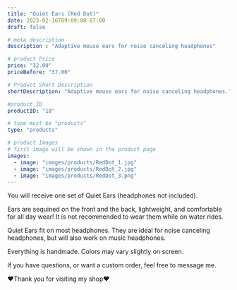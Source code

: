 ```yaml
---
title: "Quiet Ears (Red Dot)"
date: 2023-02-16T09:09:00-07:00
draft: false

# meta description
description : "Adaptive mouse ears for noise canceling headphones"

# product Price
price: "32.00"
priceBefore: "37.00"

# Product Short Description
shortDescription: "Adaptive mouse ears for noise canceling headphones."

#product ID
productID: "18"

# type must be "products"
type: "products"

# product Images
# first image will be shown in the product page
images:
  - image: "images/products/RedDot_1.jpg"
  - image: "images/products/RedDot_2.jpg"
  - image: "images/products/RedDot_3.png"
---
```


You will receive one set of Quiet Ears (headphones not included).

Ears are sequined on the front and the back, lightweight, and comfortable for all day wear! It is not recommended to wear them while on water rides.

Quiet Ears fit on most headphones. They are ideal for noise canceling headphones, but will also work on music headphones.

Everything is handmade. Colors may vary slightly on screen.

If you have questions, or want a custom order, feel free to message me.

❤Thank you for visiting my shop❤
